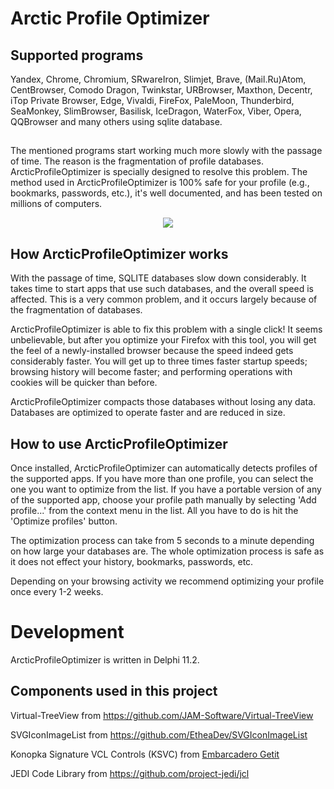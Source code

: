 # Arctic Profile Optimizer

## Supported programs

Yandex, Chrome, Chromium, SRwareIron, Slimjet, Brave, (Mail.Ru)Atom,
CentBrowser, Comodo Dragon, Twinkstar, URBrowser, Maxthon, Decentr,
iTop Private Browser, Edge, Vivaldi, 
FireFox, PaleMoon, Thunderbird, SeaMonkey, SlimBrowser, Basilisk, IceDragon, WaterFox, Viber,
Opera, QQBrowser and many others using sqlite database. 


##

The mentioned programs start working much more slowly with the passage of time. The reason is the fragmentation of profile databases. ArcticProfileOptimizer is specially designed to resolve this problem. The method used in ArcticProfileOptimizer is 100% safe for your profile (e.g., bookmarks, passwords, etc.), it's well documented, and has been tested on millions of computers.

<p align="center">
<img src="https://user-images.githubusercontent.com/109481884/197779706-9f3062f0-e072-4fdf-9edc-e347e83674c7.png"/>
</p>

## How ArcticProfileOptimizer works
With the passage of time, SQLITE databases slow down considerably. It takes time to start apps that use such databases, and the overall speed is affected. This is a very common problem, and it occurs largely because of the fragmentation of databases.

ArcticProfileOptimizer is able to fix this problem with a single click! It seems unbelievable, but after you optimize your Firefox with this tool, you will get the feel of a newly-installed browser because the speed indeed gets considerably faster. You will get up to three times faster startup speeds; browsing history will become faster; and performing operations with cookies will be quicker than before.

ArcticProfileOptimizer compacts those databases without losing any data. Databases are optimized to operate faster and are reduced in size.

## How to use ArcticProfileOptimizer
Once installed, ArcticProfileOptimizer can automatically detects profiles of the supported apps. If you have more than one profile, you can select the one you want to optimize from the list. If you have a portable version of any of the supported app, choose your profile path manually by selecting 'Add profile...' from the context menu in the list. All you have to do is hit the 'Optimize profiles' button.

The optimization process can take from 5 seconds to a minute depending on how large your databases are. The whole optimization process is safe as it does not effect your history, bookmarks, passwords, etc.

Depending on your browsing activity we recommend optimizing your profile once every 1-2 weeks.


# Development
ArcticProfileOptimizer is written in Delphi 11.2.

## Components used in this project
Virtual-TreeView from https://github.com/JAM-Software/Virtual-TreeView

SVGIconImageList from https://github.com/EtheaDev/SVGIconImageList

Konopka Signature VCL Controls (KSVC) from [Embarcadero Getit](http://altd.embarcadero.com/getit/installer/components/KonopkaControls/KonopkaControls-280-7.0For11.2.zip)

JEDI Code Library from https://github.com/project-jedi/jcl
